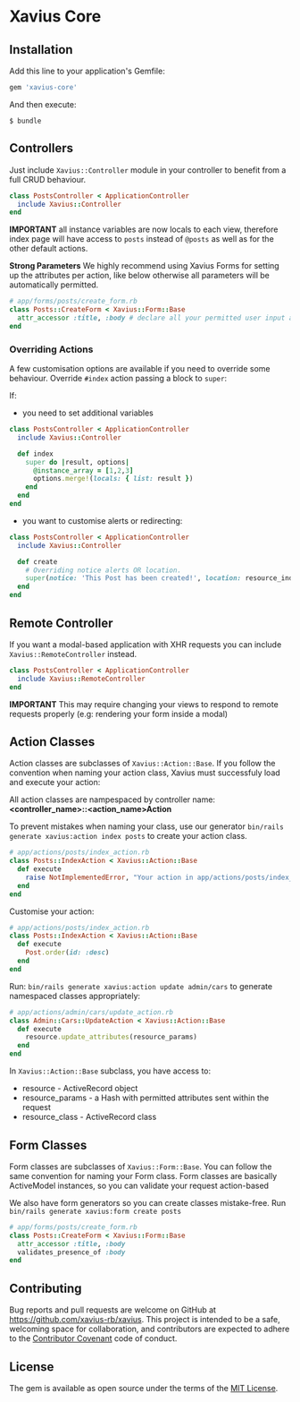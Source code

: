 # Xavius Core

## Installation

Add this line to your application's Gemfile:

```ruby
gem 'xavius-core'
```

And then execute:

    $ bundle


## Controllers

Just include `Xavius::Controller` module in your controller to benefit from a full CRUD behaviour.

```ruby
class PostsController < ApplicationController
  include Xavius::Controller
end
```

**IMPORTANT** all instance variables are now locals to each view, therefore index page will have access to `posts` instead of `@posts` as well as for the other default actions.

**Strong Parameters**
We highly recommend using Xavius Forms for setting up the attributes per action, like below otherwise all parameters will be automatically permitted.

```ruby
# app/forms/posts/create_form.rb
class Posts::CreateForm < Xavius::Form::Base
  attr_accessor :title, :body # declare all your permitted user input attributes in here.
end

```

### Overriding Actions

A few customisation options are available if you need to override some behaviour. Override `#index` action passing a block to `super`:

If:
- you need to set additional variables

```ruby
class PostsController < ApplicationController
  include Xavius::Controller

  def index
    super do |result, options|
      @instance_array = [1,2,3]
      options.merge!(locals: { list: result })
    end
  end
end
```

- you want to customise alerts or redirecting:

```ruby
class PostsController < ApplicationController
  include Xavius::Controller

  def create
    # Overriding notice alerts OR location.
    super(notice: 'This Post has been created!', location: resource_index_path)
  end
end
```

## Remote Controller

If you want a modal-based application with XHR requests you can include `Xavius::RemoteController` instead.

```ruby
class PostsController < ApplicationController
  include Xavius::RemoteController
end
```

**IMPORTANT** This may require changing your views to respond to remote requests properly (e.g: rendering your form inside a modal)


## Action Classes

Action classes are subclasses of `Xavius::Action::Base`. If you follow the convention when naming your action class, Xavius must successfuly load and execute your action:

All action classes are nampespaced by controller name: **<controller_name>::<action_name>Action**


To prevent mistakes when naming your class, use our generator `bin/rails generate xavius:action index posts` to create your action class.


```ruby
# app/actions/posts/index_action.rb
class Posts::IndexAction < Xavius::Action::Base
  def execute
    raise NotImplementedError, "Your action in app/actions/posts/index_action.rb must be implemented"
  end
end

```

Customise your action:

```ruby
# app/actions/posts/index_action.rb
class Posts::IndexAction < Xavius::Action::Base
  def execute
    Post.order(id: :desc)
  end
end

```

Run: `bin/rails generate xavius:action update admin/cars` to generate namespaced classes appropriately:

```ruby
# app/actions/admin/cars/update_action.rb
class Admin::Cars::UpdateAction < Xavius::Action::Base
  def execute
    resource.update_attributes(resource_params)
  end
end
```

In `Xavius::Action::Base` subclass, you have access to:

* resource - ActiveRecord object
* resource_params - a Hash with permitted attributes sent within the request
* resource_class - ActiveRecord class

## Form Classes

Form classes are subclasses of `Xavius::Form::Base`. You can follow the same convention for naming your Form class. Form classes are basically ActiveModel instances, so you can validate your request action-based

We also have form generators so you can create classes mistake-free. Run `bin/rails generate xavius:form create posts`

```ruby
# app/forms/posts/create_form.rb
class Posts::CreateForm < Xavius::Form::Base
  attr_accessor :title, :body
  validates_presence_of :body
end

```

## Contributing

Bug reports and pull requests are welcome on GitHub at https://github.com/xavius-rb/xavius. This project is intended to be a safe, welcoming space for collaboration, and contributors are expected to adhere to the [Contributor Covenant](http://contributor-covenant.org) code of conduct.

## License

The gem is available as open source under the terms of the [MIT License](https://opensource.org/licenses/MIT).
